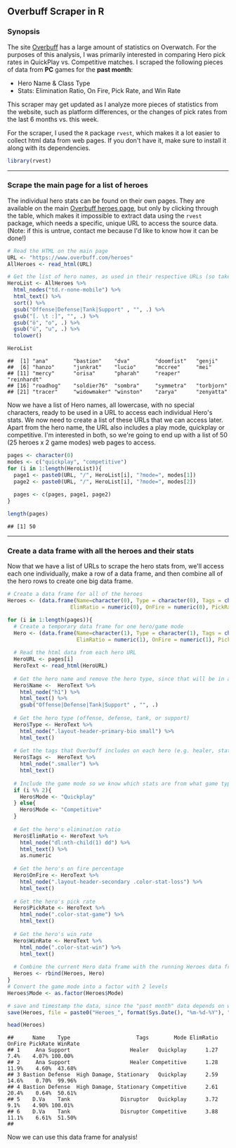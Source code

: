 
## Overbuff Scraper in R

### Synopsis

The site [Overbuff]("http://www.overbuff.com") has a large amount of statistics on Overwatch. For the purposes of this analysis, I was primarily interested in comparing Hero pick rates in QuickPlay vs. Competitive matches. I scraped the following pieces of data from **PC** games for the **past month**:

* Hero Name & Class Type
* Stats: Elimination Ratio, On Fire, Pick Rate, and Win Rate

This scraper may get updated as I analyze more pieces of statistics from the website, such as platform differences, or the changes of pick rates from the last 6 months vs. this week.

For the scraper, I used the `R` package `rvest`, which makes it a lot easier to collect html data from web pages. If you don't have it, make sure to install it along with its dependencies.




```r
library(rvest)
```

***

### Scrape the main page for a list of heroes

The individual hero stats can be found on their own pages. They are available on the main [Overbuff heroes page]("https://www.overbuff.com/heroes"), but only by clicking through the table, which makes it impossible to extract data using the `rvest` package, which needs a specific, unique URL to access the source data. (Note: if this is untrue, contact me because I'd like to know how it can be done!)


```r
# Read the HTML on the main page
URL <- "https://www.overbuff.com/heroes"
AllHeroes <- read_html(URL)

# Get the list of hero names, as used in their respective URLs (so take out spaces and special characters)
HeroList <- AllHeroes %>%
  html_nodes("td.r-none-mobile") %>%
  html_text() %>%
  sort() %>%
  gsub("Offense|Defense|Tank|Support" , "", .) %>%
  gsub("[. \t :]", "", .) %>%
  gsub("ö", "o", .) %>%
  gsub("ú", "u", .) %>%
  tolower()

HeroList
```

```
##  [1] "ana"        "bastion"    "dva"        "doomfist"   "genji"     
##  [6] "hanzo"      "junkrat"    "lucio"      "mccree"     "mei"       
## [11] "mercy"      "orisa"      "pharah"     "reaper"     "reinhardt" 
## [16] "roadhog"    "soldier76"  "sombra"     "symmetra"   "torbjorn"  
## [21] "tracer"     "widowmaker" "winston"    "zarya"      "zenyatta"
```

Now we have a list of Hero names, all lowercase, with no special characters, ready to be used in a URL to access each individual Hero's stats. We now need to create a list of these URLs that we can access later. Apart from the hero name, the URL also includes a play mode, quickplay or competitive. I'm interested in both, so we're going to end up with a list of 50 (25 heroes x 2 game modes) web pages to access.


```r
pages <- character(0)
modes <- c("quickplay", "competitive")
for (i in 1:length(HeroList)){
  page1 <- paste0(URL, "/", HeroList[i], "?mode=", modes[1])
  page2 <- paste0(URL, "/", HeroList[i], "?mode=", modes[2])
    
  pages <- c(pages, page1, page2)
}

length(pages)
```

```
## [1] 50
```

***

### Create a data frame with all the heroes and their stats

Now that we have a list of URLs to scrape the hero stats from, we'll access each one individually, make a row of a data frame, and then combine all of the hero rows to create one big data frame.

```r
# Create a data frame for all of the heroes
Heroes <- (data.frame(Name=character(0), Type = character(0), Tags = character(0), Mode = character(0),
                    ElimRatio = numeric(0), OnFire = numeric(0), PickRate = numeric(0), WinRate = numeric(0)))

for (i in 1:length(pages)){
  # Create a temporary data frame for one hero/game mode
  Hero <- (data.frame(Name=character(1), Type = character(1), Tags = character(1), Mode = character(1),
                      ElimRatio = numeric(1), OnFire = numeric(1), PickRate = numeric(1), WinRate = numeric(1)))
  
  # Read the html data from each hero URL
  HeroURL <- pages[i]
  HeroText <- read_html(HeroURL)
  
  # Get the hero name and remove the hero type, since that will be in a different column
  Hero$Name <-  HeroText %>%
    html_node("h1") %>%
    html_text() %>%
    gsub("Offense|Defense|Tank|Support" , "", .)
  
  # Get the hero type (offense, defense, tank, or support)
  Hero$Type <- HeroText %>%
    html_node(".layout-header-primary-bio small") %>%
    html_text()
  
  # Get the tags that Overbuff includes on each hero (e.g. healer, stationary, flanker, etc.)
  Hero$Tags <-  HeroText %>%
    html_node(".smaller") %>%
    html_text()
  
  # Include the game mode so we know which stats are from what game type
  if (i %% 2){
    Hero$Mode <- "Quickplay"
  } else{
    Hero$Mode <- "Competitive"
  }
  
  # Get the hero's elimination ratio
  Hero$ElimRatio <- HeroText %>%
    html_node("dl:nth-child(1) dd") %>%
    html_text() %>%
    as.numeric
  
  # Get the hero's on fire percentage
  Hero$OnFire <- HeroText %>%
    html_node(".layout-header-secondary .color-stat-loss") %>%
    html_text()
  
  # Get the hero's pick rate
  Hero$PickRate <- HeroText %>%
    html_node(".color-stat-game") %>%
    html_text()
  
  # Get the hero's win rate
  Hero$WinRate <- HeroText %>%
    html_node(".color-stat-win") %>%
    html_text()
  
  # Combine the current Hero data frame with the running Heroes data frame
  Heroes <- rbind(Heroes, Hero)
}
# Convert the game mode into a factor with 2 levels
Heroes$Mode <- as.factor(Heroes$Mode)

# save and timestamp the data, since the "past month" data depends on when we're accessing it
save(Heroes, file = paste0("Heroes_", format(Sys.Date(), "%m-%d-%Y"), ".Rda"))

head(Heroes)
```

```
##      Name    Type                     Tags        Mode ElimRatio OnFire PickRate WinRate
## 1     Ana Support                   Healer   Quickplay      1.27   7.4%    4.07% 100.00%
## 2     Ana Support                   Healer Competitive      1.28  11.9%    4.60%  43.68%
## 3 Bastion Defense  High Damage, Stationary   Quickplay      2.59  14.6%    0.70%  99.96%
## 4 Bastion Defense  High Damage, Stationary Competitive      2.61  20.4%    0.64%  50.61%
## 5    D.Va    Tank                Disruptor   Quickplay      3.72   9.1%    4.90% 100.01%
## 6    D.Va    Tank                Disruptor Competitive      3.88  11.1%    6.61%  51.50%
##
```
Now we can use this data frame for analysis!
